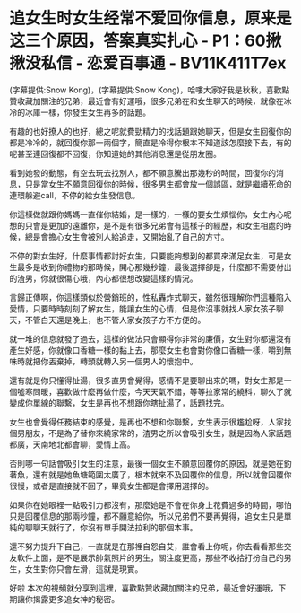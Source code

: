 # 追女生时女生经常不爱回你信息，原来是这三个原因，答案真实扎心 - P1：60揪揪没私信 - 恋爱百事通 - BV11K411T7ex

(字幕提供:Snow Kong)，(字幕提供:Snow Kong)，哈嘍大家好我是秋秋，喜歡點贊收藏加關注的兄弟，最近會有好運哦，很多兄弟在和女生聊天的時候，就像在冰冷的冰庫一樣，你發生女生再多的話題。

有趣的也好撩人的也好，總之呢就費勁精力的找話題跟她聊天，但是女生回復你的都是冷冷的，就回復你那一兩個字，簡直是冷得你根本不知道該怎麼接下去，有的呢甚至連回復都不回復，你知道她的其他消息還是從朋友圈。

看到她發的動態，有空去玩去找別人，都不願意騰出那幾秒的時間，回復你的消息，只是當女生不願意回復你的時候，很多男生都會放一個誤區，就是繼續死命的連環躲避call，不停的給女生發信息。

你這樣做就跟你媽媽一直催你結婚，是一樣的，一樣的要女生煩惱你，女生內心呢想的只會是更加的遠離你，是不是有很多兄弟會有這樣子的經歷，和女生相處的時候，總是會擔心女生會被別人給追走，又開始亂了自己的方寸。

不停的對女生好，什麼事情都討好女生，只要能夠想到的都買來滿足女生，可是女生最多是收到你禮物的那時候，開心那幾秒鐘，最後選擇卻是，什麼都不需要付出的渣男，你就很傷心哦，內心都很想改變這樣的情況。

言歸正傳啊，你這樣類似於營銷班的，性私轟炸式聊天，雖然很理解你們這種陷入愛情，只要時時刻刻了解女生，能讓女生的心情，但是你沒事就找人家女孩子聊天，不管白天還是晚上，也不管人家女孩子方不方便的。

就一堆的信息就發了過去，這樣的做法只會顯得你非常的廉價，女生對你都還沒有產生好感，你就像口香糖一樣的黏上去，那麼女生也會對你像口香糖一樣，嚼到無味時就把你丟棄掉，轉頭就轉入另一個男人的懷抱中。

還有就是你只懂得扯湯，很多直男會覺得，感情不是要聊出來的嗎，對女生那是一個噓寒問暖，喜歡做什麼再做什麼，今天天氣不錯，等等拉家常的繞科，聊久了就變成你單線的聯繫，女生是再也不想跟你瞎扯湯了，話題找完。

女生也會覺得任務結束的感覺，是再也不想和你聯繫，女生表示很尷尬呀，人家找個男朋友，不是為了替你來繞家常的，渣男之所以會吸引女生，就是因為人家話題都廣，天南地北都會聊，愛情上高。

否則哪一句話會吸引女生的注意，最後一個女生不願意回覆你的原因，就是她在釣著魚，還有就是她魚塘範圍太廣了，根本就來不及回覆你的信息，所以就會回覆你很慢，或者是直接就不回了，畢竟女生都是會擇用選擇的。

如果你在她眼裡一點吸引力都沒有，那麼她是不會在你身上花費過多的時間，哪怕只是回覆信息的那兩秒鐘，都不願意給你，所以兄弟們不要再覺得，追女生只是單純的聊聊天就行了，你沒有單手開法拉利的那個本事。

還不努力提升下自己，一直就是在那裡自怨自艾，誰會看上你呢，你去看看那些交友軟件上面，是不是展示帥氣照片的男生，關注度更高，那些不收拾打扮自己的男生，女生對你只會左滑，這就是現實。

好啦 本次的視頻就分享到這裡，喜歡點贊收藏加關注的兄弟，最近會好運哦，下期讓你揭露更多追女神的秘密。